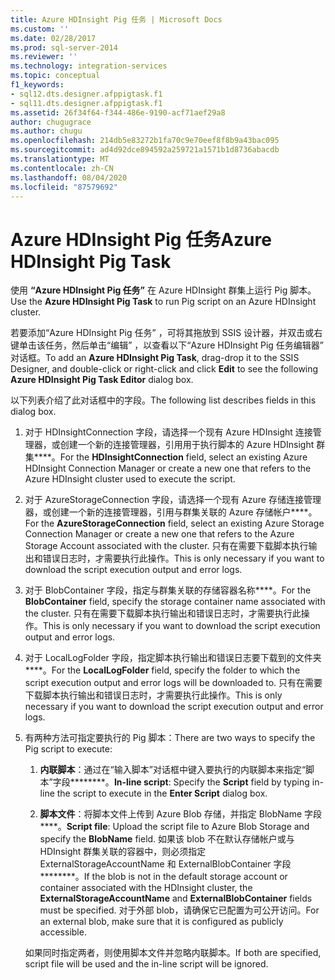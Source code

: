 ```yaml
---
title: Azure HDInsight Pig 任务 | Microsoft Docs
ms.custom: ''
ms.date: 02/28/2017
ms.prod: sql-server-2014
ms.reviewer: ''
ms.technology: integration-services
ms.topic: conceptual
f1_keywords:
- sql12.dts.designer.afppigtask.f1
- sql11.dts.designer.afppigtask.f1
ms.assetid: 26f34f64-f344-486e-9190-acf71aef29a8
author: chugugrace
ms.author: chugu
ms.openlocfilehash: 214db5e83272b1fa70c9e70eef8f8b9a43bac095
ms.sourcegitcommit: ad4d92dce894592a259721a1571b1d8736abacdb
ms.translationtype: MT
ms.contentlocale: zh-CN
ms.lasthandoff: 08/04/2020
ms.locfileid: "87579692"
---
```

# <a name="azure-hdinsight-pig-task"></a><span data-ttu-id="18b36-102">Azure HDInsight Pig 任务</span><span class="sxs-lookup"><span data-stu-id="18b36-102">Azure HDInsight Pig Task</span></span>
<span data-ttu-id="18b36-103">使用 **“Azure HDInsight Pig 任务”** 在 Azure HDInsight 群集上运行 Pig 脚本。</span><span class="sxs-lookup"><span data-stu-id="18b36-103">Use the **Azure HDInsight Pig Task** to run Pig script on an Azure HDInsight cluster.</span></span>
     
<span data-ttu-id="18b36-104">若要添加“Azure HDInsight Pig 任务”  ，可将其拖放到 SSIS 设计器，并双击或右键单击该任务，然后单击“编辑”  ，以查看以下“Azure HDInsight Pig 任务编辑器”  对话框。</span><span class="sxs-lookup"><span data-stu-id="18b36-104">To add an **Azure HDInsight Pig Task**, drag-drop it to the SSIS Designer, and double-click or right-click and click **Edit** to see the following **Azure HDInsight Pig Task Editor** dialog box.</span></span>  
  
 <span data-ttu-id="18b36-105">以下列表介绍了此对话框中的字段。</span><span class="sxs-lookup"><span data-stu-id="18b36-105">The following list describes fields in this dialog box.</span></span>  
  
1.  <span data-ttu-id="18b36-106">对于 HDInsightConnection 字段，请选择一个现有 Azure HDInsight 连接管理器，或创建一个新的连接管理器，引用用于执行脚本的 Azure HDInsight 群集\*\*\*\*。</span><span class="sxs-lookup"><span data-stu-id="18b36-106">For the **HDInsightConnection** field, select an existing Azure HDInsight Connection Manager or create a new one that refers to the Azure HDInsight cluster used to execute the script.</span></span>
  
2.  <span data-ttu-id="18b36-107">对于 AzureStorageConnection 字段，请选择一个现有 Azure 存储连接管理器，或创建一个新的连接管理器，引用与群集关联的 Azure 存储帐户\*\*\*\*。</span><span class="sxs-lookup"><span data-stu-id="18b36-107">For the **AzureStorageConnection** field, select an existing Azure Storage Connection Manager or create a new one that refers to the Azure Storage Account associated with the cluster.</span></span> <span data-ttu-id="18b36-108">只有在需要下载脚本执行输出和错误日志时，才需要执行此操作。</span><span class="sxs-lookup"><span data-stu-id="18b36-108">This is only necessary if you want to download the script execution output and error logs.</span></span>
 
3.  <span data-ttu-id="18b36-109">对于 BlobContainer 字段，指定与群集关联的存储容器名称\*\*\*\*。</span><span class="sxs-lookup"><span data-stu-id="18b36-109">For the **BlobContainer** field, specify the storage container name associated with the cluster.</span></span> <span data-ttu-id="18b36-110">只有在需要下载脚本执行输出和错误日志时，才需要执行此操作。</span><span class="sxs-lookup"><span data-stu-id="18b36-110">This is only necessary if you want to download the script execution output and error logs.</span></span>
  
4.  <span data-ttu-id="18b36-111">对于 LocalLogFolder 字段，指定脚本执行输出和错误日志要下载到的文件夹\*\*\*\*。</span><span class="sxs-lookup"><span data-stu-id="18b36-111">For the **LocalLogFolder** field, specify the folder to which the script execution output and error logs will be downloaded to.</span></span> <span data-ttu-id="18b36-112">只有在需要下载脚本执行输出和错误日志时，才需要执行此操作。</span><span class="sxs-lookup"><span data-stu-id="18b36-112">This is only necessary if you want to download the script execution output and error logs.</span></span>   
  
5.  <span data-ttu-id="18b36-113">有两种方法可指定要执行的 Pig 脚本：</span><span class="sxs-lookup"><span data-stu-id="18b36-113">There are two ways to specify the Pig script to execute:</span></span>
  
    1.  <span data-ttu-id="18b36-114">**内联脚本**：通过在“输入脚本”对话框中键入要执行的内联脚本来指定“脚本”字段\*\*\*\*\*\*\*\*。</span><span class="sxs-lookup"><span data-stu-id="18b36-114">**In-line script**: Specify the **Script** field by typing in-line the script to execute in the **Enter Script** dialog box.</span></span>
  
    2.  <span data-ttu-id="18b36-115">**脚本文件**：将脚本文件上传到 Azure Blob 存储，并指定 BlobName 字段\*\*\*\*。</span><span class="sxs-lookup"><span data-stu-id="18b36-115">**Script file**: Upload the script file to Azure Blob Storage and specify the **BlobName** field.</span></span> <span data-ttu-id="18b36-116">如果该 blob 不在默认存储帐户或与 HDInsight 群集关联的容器中，则必须指定 ExternalStorageAccountName 和 ExternalBlobContainer 字段\*\*\*\*\*\*\*\*。</span><span class="sxs-lookup"><span data-stu-id="18b36-116">If the blob is not in the default storage account or container associated with the HDInsight cluster, the **ExternalStorageAccountName** and **ExternalBlobContainer** fields must be specified.</span></span> <span data-ttu-id="18b36-117">对于外部 blob，请确保它已配置为可公开访问。</span><span class="sxs-lookup"><span data-stu-id="18b36-117">For an external blob, make sure that it is configured as publicly accessible.</span></span>  
  
     <span data-ttu-id="18b36-118">如果同时指定两者，则使用脚本文件并忽略内联脚本。</span><span class="sxs-lookup"><span data-stu-id="18b36-118">If both are specified, script file will be used and the in-line script will be ignored.</span></span>

